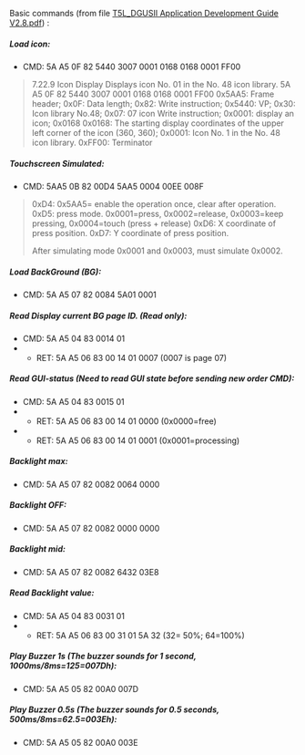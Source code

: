 Basic commands (from file  [T5L_DGUSII Application Development Guide V2.8.pdf](https://github.com/rtek1000/DMG80480Y070_02NN_1st/blob/main/Doc/T5L_DGUSII-Application-Development-Guide-V2.8-0225.pdf)) :

##### Load icon:
- CMD: 5A A5 0F 82 5440 3007 0001 0168 0168 0001 FF00

> 7.22.9 Icon Display
> Displays icon No. 01 in the No. 48 icon library.
> 5A A5 0F 82 5440 3007 0001 0168 0168 0001 FF00
> 0x5AA5: Frame header;
> 0x0F: Data length;
> 0x82: Write instruction;
> 0x5440: VP;
> 0x30: Icon library No.48;
> 0x07: 07 icon Write instruction;
> 0x0001: display an icon;
> 0x0168 0x0168: The starting display coordinates of the upper left corner of the icon (360, 360);
> 0x0001: Icon No. 1 in the No. 48 icon library.
> 0xFF00: Terminator


##### Touchscreen Simulated:
- CMD: 5AA5 0B 82 00D4 5AA5 0004 00EE 008F

> 0xD4: 0x5AA5= enable the operation once, clear after operation.
> 0xD5: press mode. 0x0001=press, 0x0002=release, 0x0003=keep pressing, 0x0004=touch (press + release)
> 0xD6: X coordinate of press position.
> 0xD7: Y coordinate of press position.
>
> After simulating mode 0x0001 and 0x0003, must simulate 0x0002.


##### Load BackGround (BG):
- CMD: 5A A5 07 82 0084 5A01 0001


##### Read Display current BG page ID. (Read only):
- CMD: 5A A5 04 83 0014 01
- - RET: 5A A5 06 83 00 14 01 0007 (0007 is page 07)


##### Read GUI-status (Need to read GUI state before sending new order CMD):
- CMD: 5A A5 04 83 0015 01
- - RET: 5A A5 06 83 00 14 01 0000 (0x0000=free)
- - RET: 5A A5 06 83 00 14 01 0001 (0x0001=processing)


##### Backlight max:
- CMD: 5A A5 07 82 0082 0064 0000

##### Backlight OFF:
- CMD: 5A A5 07 82 0082 0000 0000

##### Backlight mid:
- CMD: 5A A5 07 82 0082 6432 03E8


##### Read Backlight value:
- CMD: 5A A5 04 83 0031 01
- - RET: 5A A5 06 83 00 31 01 5A 32 (32= 50%; 64=100%)


##### Play Buzzer 1s (The buzzer sounds for 1 second, 1000ms/8ms=125=007Dh):
- CMD: 5A A5 05 82 00A0 007D


##### Play Buzzer 0.5s (The buzzer sounds for 0.5 seconds, 500ms/8ms=62.5=003Eh):
- CMD: 5A A5 05 82 00A0 003E

